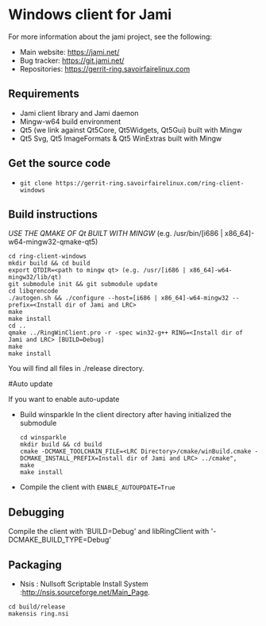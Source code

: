 # Windows client for Jami

For more information about the jami project, see the following:

- Main website: https://jami.net/
- Bug tracker: https://git.jami.net/
- Repositories: https://gerrit-ring.savoirfairelinux.com

## Requirements

- Jami client library and Jami daemon
- Mingw-w64 build environment
- Qt5 (we link against Qt5Core, Qt5Widgets, Qt5Gui) built with Mingw
- Qt5 Svg, Qt5 ImageFormats & Qt5 WinExtras built with Mingw

## Get the source code

 - ```git clone https://gerrit-ring.savoirfairelinux.com/ring-client-windows```

## Build instructions

*USE THE QMAKE OF Qt BUILT WITH MINGW* (e.g. /usr/bin/[i686 | x86_64]-w64-mingw32-qmake-qt5)

```
cd ring-client-windows
mkdir build && cd build
export QTDIR=<path to mingw qt> (e.g. /usr/[i686 | x86_64]-w64-mingw32/lib/qt)
git submodule init && git submodule update
cd libqrencode
./autogen.sh && ./configure --host=[i686 | x86_64]-w64-mingw32 --prefix=<Install dir of Jami and LRC>
make
make install
cd ..
qmake ../RingWinClient.pro -r -spec win32-g++ RING=<Install dir of Jami and LRC> [BUILD=Debug]
make
make install
```
You will find all files in ./release directory.

#Auto update

If you want to enable auto-update
- Build winsparkle
    In the client directory after having initialized the submodule
    ```
    cd winsparkle
    mkdir build && cd build
    cmake -DCMAKE_TOOLCHAIN_FILE=<LRC Directory>/cmake/winBuild.cmake -DCMAKE_INSTALL_PREFIX=Install dir of Jami and LRC> ../cmake",
    make
    make install
    ```
- Compile the client with `ENABLE_AUTOUPDATE=True`

## Debugging

Compile the client with 'BUILD=Debug' and libRingClient with '-DCMAKE_BUILD_TYPE=Debug'


## Packaging

* Nsis : Nullsoft Scriptable Install System :http://nsis.sourceforge.net/Main_Page.

```
cd build/release
makensis ring.nsi
```

